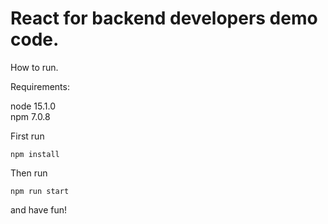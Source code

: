# React for backend developers demo code.

How to run.

Requirements:

node 15.1.0  
npm 7.0.8

First run

```shell script
npm install
```

Then run
```shell script
npm run start
```

and have fun!

